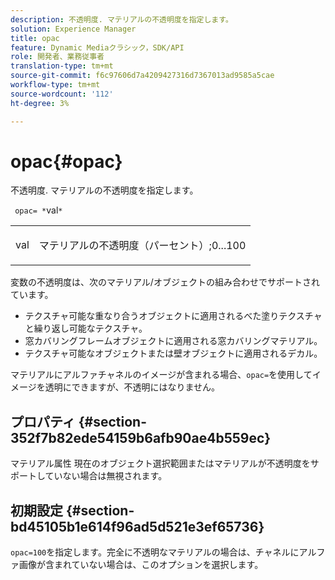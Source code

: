 ```yaml
---
description: 不透明度. マテリアルの不透明度を指定します。
solution: Experience Manager
title: opac
feature: Dynamic Mediaクラシック，SDK/API
role: 開発者、業務従事者
translation-type: tm+mt
source-git-commit: f6c97606d7a4209427316d7367013ad9585a5cae
workflow-type: tm+mt
source-wordcount: '112'
ht-degree: 3%

---
```



# opac{#opac}

不透明度. マテリアルの不透明度を指定します。

` opac= *`val`*`

<table id="simpletable_6AB8CD75F526469FBC9FEAE049792EF2"> 
 <tr class="strow"> 
  <td class="stentry"> <p> <span class="varname"> val  </span> </p> </td> 
  <td class="stentry"> <p>マテリアルの不透明度（パーセント）;0...100 </p> </td> 
 </tr> 
</table>

変数の不透明度は、次のマテリアル/オブジェクトの組み合わせでサポートされています。

* テクスチャ可能な重なり合うオブジェクトに適用されるべた塗りテクスチャと繰り返し可能なテクスチャ。
* 窓カバリングフレームオブジェクトに適用される窓カバリングマテリアル。
* テクスチャ可能なオブジェクトまたは壁オブジェクトに適用されるデカル。

マテリアルにアルファチャネルのイメージが含まれる場合、`opac=`を使用してイメージを透明にできますが、不透明にはなりません。

## プロパティ {#section-352f7b82ede54159b6afb90ae4b559ec}

マテリアル属性 現在のオブジェクト選択範囲またはマテリアルが不透明度をサポートしていない場合は無視されます。

## 初期設定 {#section-bd45105b1e614f96ad5d521e3ef65736}

`opac=100`を指定します。完全に不透明なマテリアルの場合は、チャネルにアルファ画像が含まれていない場合は、このオプションを選択します。
